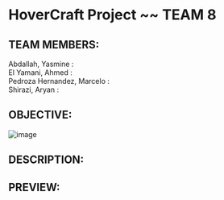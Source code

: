 # HoverCraft Project ~~ TEAM 8

## TEAM MEMBERS: ## 
Abdallah, Yasmine :  
El Yamani, Ahmed :  
Pedroza Hernandez, Marcelo :  
Shirazi, Aryan :  
  
## OBJECTIVE: ##
![image](https://user-images.githubusercontent.com/63077422/205738269-b831af00-3c0f-44e6-8b61-dfd0a1f068af.png)

## DESCRIPTION: ##

## PREVIEW: ##
